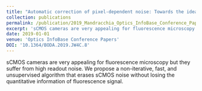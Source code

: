 ```yaml
---
title: "Automatic correction of pixel-dependent noise: Towards the ideal sCMOS camera"
collection: publications
permalink: /publication/2019_Mandracchia_Optics_InfoBase_Conference_Papers
excerpt: 'sCMOS cameras are very appealing for fluorescence microscopy but they suffer from high readout noise. We propose a non-iterative, fast, and unsupervised algorithm that erases sCMOS noise without losing the quantitative information of fluorescence signal.'
date: 2019-01-01
venue: 'Optics InfoBase Conference Papers'
DOI: '10.1364/BODA.2019.JW4C.8'
---
```

sCMOS cameras are very appealing for fluorescence microscopy but they suffer from high readout noise. We propose a non-iterative, fast, and unsupervised algorithm that erases sCMOS noise without losing the quantitative information of fluorescence signal.

